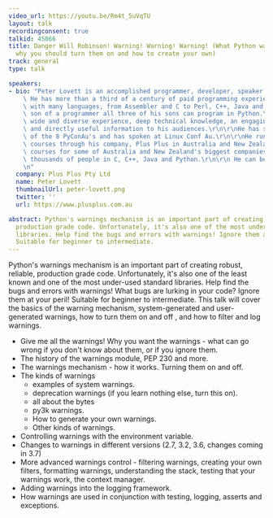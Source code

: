 ```yaml
---
video_url: https://youtu.be/Rm4t_5uVqTU
layout: talk
recordingconsent: true
talkid: 45066
title: Danger Will Robinson! Warning! Warning! Warning! (What Python warnings are,
  why you should turn them on and how to create your own)
track: general
type: talk

speakers:
- bio: "Peter Lovett is an accomplished programmer, developer, speaker and educator.\
    \ He has more than a third of a century of paid programming experience, working\
    \ with many languages, from Assembler and C to Perl, C++, Java and Python. The\
    \ son of a programmer all three of his sons can program in Python.\r\n\r\nHe brings\
    \ wide and diverse experience, deep technical knowledge, an engaging presentation\
    \ and directly useful information to his audiences.\r\n\r\nHe has spoken at 6\
    \ of the 8 PyConAu's and has spoken at Linux Conf Au.\r\n\r\nHe runs training\
    \ courses through his company, Plus Plus in Australia and New Zealand, running\
    \ courses for some of Australia and New Zealand's biggest companies, and has trained\
    \ thousands of people in C, C++, Java and Python.\r\n\r\n He can be found at www.plusplus.com.au\r\
    \n"
  company: Plus Plus Pty Ltd
  name: Peter Lovett
  thumbnailUrl: peter-lovett.png
  twitter: ''
  url: https://www.plusplus.com.au

abstract: Python's warnings mechanism is an important part of creating robust, reliable,
  production grade code. Unfortunately, it's also one of the most under-used standard
  libraries. Help find the bugs and errors with warnings! Ignore them at your peril!
  Suitable for beginner to intermediate.
---
```

Python's warnings mechanism is an important part of creating robust, reliable, production grade code. Unfortunately, it's also one of the least known and one of the most under-used standard libraries. Help find the bugs and errors with warnings! What bugs are lurking in your code? Ignore them at your peril!
Suitable for beginner to intermediate.
This talk will cover the basics of the warning mechanism, system-generated and user-generated warnings, how to turn them on and off , and how to filter and log warnings.

- Give me all the warnings! Why you want the warnings - what can go wrong if you don't know about them, or if you ignore them.
- The history of the warnings module, PEP 230 and more.
- The warnings mechanism - how it works. Turning them on and off.
- The kinds of warnings
    - examples of system warnings.
    - deprecation warnings (if you learn nothing else, turn this on).
    - all about the bytes
    - py3k warnings.
    - How to generate your own warnings.
    - Other kinds of warnings.
- Controlling warnings with the environment variable.
- Changes to warnings in different versions (2.7, 3.2, 3.6, changes coming in 3.7)
- More advanced warnings control - filtering warnings, creating your own filters, formatting warnings, understanding the stack, testing that your warnings work, the context manager.
- Adding warnings into the logging framework.
- How warnings are used in conjunction with testing, logging, asserts and exceptions.

